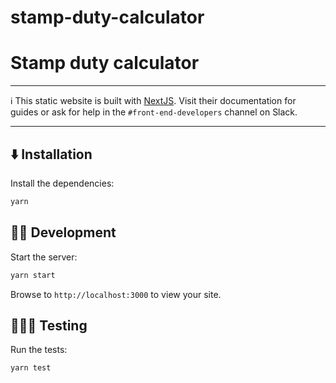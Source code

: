 # stamp-duty-calculator

# Stamp duty calculator

---

ℹ️ This static website is built with [NextJS](https://nextjs.org/). Visit their documentation for guides or ask for help in the `#front-end-developers` channel on Slack.

---

## ⬇️ Installation

Install the dependencies:

```sh
yarn
```

## 👷‍♀️ Development

Start the server:

```sh
yarn start
```

Browse to `http://localhost:3000` to view your site.

## 👩🏻‍🔬 Testing

Run the tests:

```sh
yarn test
```

